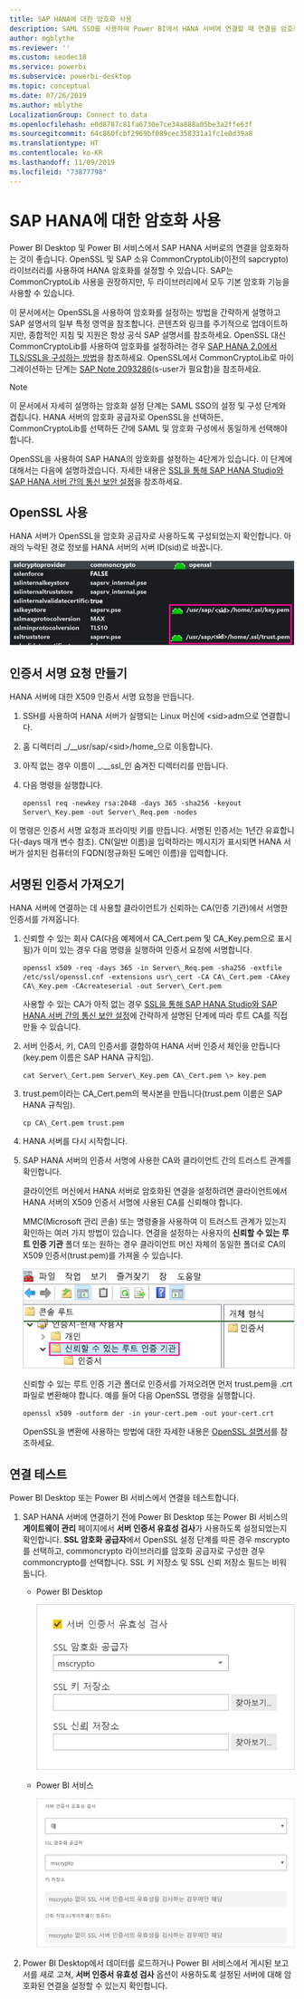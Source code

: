 ```yaml
---
title: SAP HANA에 대한 암호화 사용
description: SAML SSO를 사용하여 Power BI에서 HANA 서버에 연결할 때 연결을 암호화하는 방법을 알아봅니다.
author: mgblythe
ms.reviewer: ''
ms.custom: seodec18
ms.service: powerbi
ms.subservice: powerbi-desktop
ms.topic: conceptual
ms.date: 07/26/2019
ms.author: mblythe
LocalizationGroup: Connect to data
ms.openlocfilehash: e0d8787c81fa6730e7ce34a888a05be3a2ffe63f
ms.sourcegitcommit: 64c860fcbf2969bf089cec358331a1fc1e0d39a8
ms.translationtype: HT
ms.contentlocale: ko-KR
ms.lasthandoff: 11/09/2019
ms.locfileid: "73877798"
---
```

# <a name="enable-encryption-for-sap-hana"></a>SAP HANA에 대한 암호화 사용

Power BI Desktop 및 Power BI 서비스에서 SAP HANA 서버로의 연결을 암호화하는 것이 좋습니다. OpenSSL 및 SAP 소유 CommonCryptoLib(이전의 sapcrypto) 라이브러리를 사용하여 HANA 암호화를 설정할 수 있습니다. SAP는 CommonCryptoLib 사용을 권장하지만, 두 라이브러리에서 모두 기본 암호화 기능을 사용할 수 있습니다.

이 문서에서는 OpenSSL을 사용하여 암호화를 설정하는 방법을 간략하게 설명하고 SAP 설명서의 일부 특정 영역을 참조합니다. 콘텐츠와 링크를 주기적으로 업데이트하지만, 종합적인 지침 및 지원은 항상 공식 SAP 설명서를 참조하세요. OpenSSL 대신 CommonCryptoLib를 사용하여 암호화를 설정하려는 경우 [SAP HANA 2.0에서 TLS/SSL을 구성하는 방법](https://blogs.sap.com/2018/11/13/how-to-configure-tlsssl-in-sap-hana-2.0/)을 참조하세요. OpenSSL에서 CommonCryptoLib로 마이그레이션하는 단계는 [SAP Note 2093286](https://launchpad.support.sap.com/#/notes/2093286)(s-user가 필요함)을 참조하세요.

> [!NOTE]
> 이 문서에서 자세히 설명하는 암호화 설정 단계는 SAML SSO의 설정 및 구성 단계와 겹칩니다. HANA 서버의 암호화 공급자로 OpenSSL을 선택하든, CommonCryptoLib를 선택하든 간에 SAML 및 암호화 구성에서 동일하게 선택해야 합니다.

OpenSSL을 사용하여 SAP HANA의 암호화를 설정하는 4단계가 있습니다. 이 단계에 대해서는 다음에 설명하겠습니다.  자세한 내용은 [SSL을 통해 SAP HANA Studio와 SAP HANA 서버 간의 통신 보안 설정](https://blogs.sap.com/2015/09/28/securing-the-communication-between-sap-hana-studio-and-sap-hana-server-through-ssl/)을 참조하세요.

## <a name="use-openssl"></a>OpenSSL 사용

HANA 서버가 OpenSSL을 암호화 공급자로 사용하도록 구성되었는지 확인합니다. 아래의 누락된 경로 정보를 HANA 서버의 서버 ID(sid)로 바꿉니다.

![OpenSSL 암호화 공급자](media/desktop-sap-hana-encryption/ssl-crypto-provider.png)

## <a name="create-a-certificate-signing-request"></a>인증서 서명 요청 만들기

HANA 서버에 대한 X509 인증서 서명 요청을 만듭니다.

1. SSH를 사용하여 HANA 서버가 실행되는 Linux 머신에 \<sid\>adm으로 연결합니다.

1. 홈 디렉터리 _/__usr/sap/\<sid\>/home_으로 이동합니다.

1. 아직 없는 경우 이름이 _.__ssl_인 숨겨진 디렉터리를 만듭니다.

1. 다음 명령을 실행합니다.

    ```
    openssl req -newkey rsa:2048 -days 365 -sha256 -keyout Server\_Key.pem -out Server\_Req.pem -nodes
    ```

이 명령은 인증서 서명 요청과 프라이빗 키를 만듭니다. 서명된 인증서는 1년간 유효합니다(-days 매개 변수 참조). CN(일반 이름)을 입력하라는 메시지가 표시되면 HANA 서버가 설치된 컴퓨터의 FQDN(정규화된 도메인 이름)을 입력합니다.

## <a name="get-the-certificate-signed"></a>서명된 인증서 가져오기

HANA 서버에 연결하는 데 사용할 클라이언트가 신뢰하는 CA(인증 기관)에서 서명한 인증서를 가져옵니다.

1. 신뢰할 수 있는 회사 CA(다음 예제에서 CA\_Cert.pem 및 CA\_Key.pem으로 표시됨)가 이미 있는 경우 다음 명령을 실행하여 인증서 요청에 서명합니다.

    ```
    openssl x509 -req -days 365 -in Server\_Req.pem -sha256 -extfile /etc/ssl/openssl.cnf -extensions usr\_cert -CA CA\_Cert.pem -CAkey CA\_Key.pem -CAcreateserial -out Server\_Cert.pem
    ```

    사용할 수 있는 CA가 아직 없는 경우 [SSL을 통해 SAP HANA Studio와 SAP HANA 서버 간의 통신 보안 설정](https://blogs.sap.com/2015/09/28/securing-the-communication-between-sap-hana-studio-and-sap-hana-server-through-ssl/)에 간략하게 설명된 단계에 따라 루트 CA를 직접 만들 수 있습니다.

1. 서버 인증서, 키, CA의 인증서를 결합하여 HANA 서버 인증서 체인을 만듭니다(key.pem 이름은 SAP HANA 규칙임).

    ```
    cat Server\_Cert.pem Server\_Key.pem CA\_Cert.pem \> key.pem
    ```

1. trust.pem이라는 CA\_Cert.pem의 복사본을 만듭니다(trust.pem 이름은 SAP HANA 규칙임).

    ```
    cp CA\_Cert.pem trust.pem
    ```

1. HANA 서버를 다시 시작합니다.

1. SAP HANA 서버의 인증서 서명에 사용한 CA와 클라이언트 간의 트러스트 관계를 확인합니다.

    클라이언트 머신에서 HANA 서버로 암호화된 연결을 설정하려면 클라이언트에서 HANA 서버의 X509 인증서 서명에 사용된 CA를 신뢰해야 합니다.

    MMC(Microsoft 관리 콘솔) 또는 명령줄을 사용하여 이 트러스트 관계가 있는지 확인하는 여러 가지 방법이 있습니다. 연결을 설정하는 사용자의 **신뢰할 수 있는 루트 인증 기관** 폴더 또는 원하는 경우 클라이언트 머신 자체의 동일한 폴더로 CA의 X509 인증서(trust.pem)를 가져올 수 있습니다.

    ![신뢰할 수 있는 루트 인증 기관 폴더](media/desktop-sap-hana-encryption/trusted-root-certification.png)

    신뢰할 수 있는 루트 인증 기관 폴더로 인증서를 가져오려면 먼저 trust.pem을 .crt 파일로 변환해야 합니다. 예를 들어 다음 OpenSSL 명령을 실행합니다.

    ```
    openssl x509 -outform der -in your-cert.pem -out your-cert.crt
    ```
    
    OpenSSL을 변환에 사용하는 방법에 대한 자세한 내용은 [OpenSSL 설명서](https://www.openssl.org/docs/manmaster/man1/x509.html)를 참조하세요.

## <a name="test-the-connection"></a>연결 테스트

Power BI Desktop 또는 Power BI 서비스에서 연결을 테스트합니다.

1. SAP HANA 서버에 연결하기 전에 Power BI Desktop 또는 Power BI 서비스의 **게이트웨이 관리** 페이지에서 **서버 인증서 유효성 검사**가 사용하도록 설정되었는지 확인합니다. **SSL 암호화 공급자**에서 OpenSSL 설정 단계를 따른 경우 mscrypto를 선택하고, commoncrypto 라이브러리를 암호화 공급자로 구성한 경우 commoncrypto를 선택합니다. SSL 키 저장소 및 SSL 신뢰 저장소 필드는 비워 둡니다.

    - Power BI Desktop

        ![서버 인증서 유효성 검사 - 서비스](media/desktop-sap-hana-encryption/validate-server-certificate-service.png)

    - Power BI 서비스

        ![서버 인증서 유효성 검사 - 데스크톱](media/desktop-sap-hana-encryption/validate-server-certificate-desktop.png)

1. Power BI Desktop에서 데이터를 로드하거나 Power BI 서비스에서 게시된 보고서를 새로 고쳐, **서버 인증서 유효성 검사** 옵션이 사용하도록 설정된 서버에 대해 암호화된 연결을 설정할 수 있는지 확인합니다.
